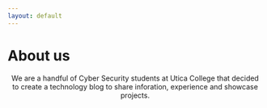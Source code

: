 ```yaml
---
layout: default
---
```


# About us
<center>
      We are a handful of Cyber Security students at Utica College that decided to create a technology blog to share inforation, experience and showcase projects.  
</center>
